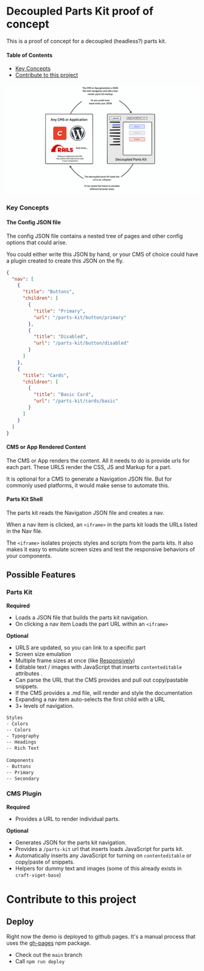 # Decoupled Parts Kit proof of concept

This is a proof of concept for a decoupled (headless?) parts kit.

#### Table of Contents

- [Key Concepts](#key-concepts)
- [Contribute to this project](#contribute-to-this-project)

![Diagram of decoupled parts kit](docs/hero-image.png)

### Key Concepts

#### The Config JSON file

The config JSON file contains a nested tree of pages and other config options that could arise.

You could either write this JSON by hand, or your CMS of choice could have a plugin created to create this JSON on the fly.

```json
{
  "nav": [
    {
      "title": "Buttons",
      "children": [
        {
          "title": "Primary",
          "url": "/parts-kit/button/primary"
        },
        {
          "title": "Disabled",
          "url": "/parts-kit/button/disabled"
        }
      ]
    },
    {
      "title": "Cards",
      "children": [
        {
          "title": "Basic Card",
          "url": "/parts-kit/cards/basic"
        }
      ]
    }
  ]
}
```

#### CMS or App Rendered Content

The CMS or App renders the content. All it needs to do is provide urls for each part. These URLS render the CSS, JS and Markup for a part.

It is optional for a CMS to generate a Navigation JSON file. But for commonly used platforms, it would make sense to automate this.

#### Parts Kit Shell

The parts kit reads the Navigation JSON file and creates a nav.

When a nav item is clicked, an `<iframe>` in the parts kit loads the URLs listed in the Nav file.

The `<iframe>` isolates projects styles and scripts from the parts kits. It also makes it easy to emulate screen sizes and test the responsive behaviors of your components.

## Possible Features

### Parts Kit

**Required**

- Loads a JSON file that builds the parts kit navigation.
- On clicking a nav item Loads the part URL within an `<iframe>`

**Optional**

- URLS are updated, so you can link to a specific part
- Screen size emulation
- Multiple frame sizes at once (like [Responsively](/Users/joshuapease/Development/_internal/parts-kit/README.md))
- Editable text / images with JavaScript that inserts `contenteditable` attributes .
- Can parse the URL that the CMS provides and pull out copy/pastable snippets.
- If the CMS provides a .md file, will render and style the documentation
- Expanding a nav item auto-selects the first child with a URL
- 3+ levels of navigation.

```
Styles
- Colors
-- Colors
- Typography
-- Headings
-- Rich Text

Components
- Buttons
-- Primary
-- Secondary
```

### CMS Plugin

**Required**

- Provides a URL to render individual parts.

**Optional**

- Generates JSON for the parts kit navigation.
- Provides a `/parts-kit` url that inserts loads JavaScript for parts kit.
- Automatically inserts any JavaScript for turning on `contenteditable` or copy/paste of snippets.
- Helpers for dummy text and images (some of this already exists in `craft-viget-base`)

# Contribute to this project

## Deploy

Right now the demo is deployed to github pages. It's a manual process that uses the [gh-pages](https://github.com/tschaub/gh-pages) npm package.

- Check out the `main` branch
- Call `npm run deploy`

